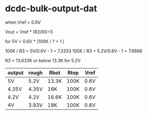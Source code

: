 
# dcdc-bulk-output-dat


when Vref = 0.6V

Vout = Vref * (R2/R3+1)

for 5V = 0.6V * (100K / ? + 1 )

100K / R3 = 5V/0.6V - 1 = 7.3333
100K / R3 = 5.2V/0.6V - 1 = 7.6666

R3 = 13.633K or below 13.3K for 5.2V


| output | rough | Rbot  | Rtop | Vref |
| ------ | ----- | ----- | ---- | ---- |
| 5V     | 5.2V  | 13.3K | 100K | 0.6V |
| 4.35V  | 4.35V | 16K   | 100K | 0.6V |
| 4.2V   | 4.2V  | 16.6K | 100K | 0.6V |
| 4V     | 3.93V | 18K   | 100K | 0.6V |